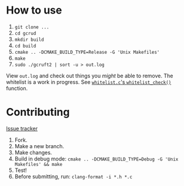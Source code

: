 # How to use

1. `git clone ...`
2. `cd gcrud`
3. `mkdir build`
4. `cd build`
5. `cmake .. -DCMAKE_BUILD_TYPE=Release -G 'Unix Makefiles'`
6. `make`
7. `sudo ./gcruft2 | sort -u > out.log`

View `out.log` and check out things you *might* be able to remove. The whitelist is a work in progress. See [`whitelist.c`'s `whitelist_check()`](/Tatsh/gcrud/blob/master/whitelist.c#L6) function.


# Contributing

[Issue tracker](https://gitlab.com/Tatsh/gcrud/issues)

1. Fork.
2. Make a new branch.
3. Make changes.
4. Build in debug mode: `cmake .. -DCMAKE_BUILD_TYPE=Debug -G 'Unix Makefiles' && make`
5. Test!
6. Before submitting, run: `clang-format -i *.h *.c`

